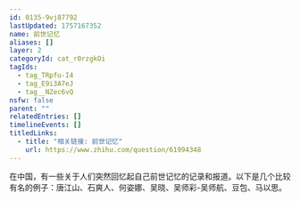 ```yaml
---
id: 0135-9vj87792
lastUpdated: 1757167352
name: 前世记忆
aliases: []
layer: 2
categoryId: cat_r0rzgkOi
tagIds:
  - tag_TRpfu-I4
  - tag_E9i3A7eJ
  - tag__NZec6vQ
nsfw: false
parent: ""
relatedEntries: []
timelineEvents: []
titledLinks:
  - title: "相关链接: 前世记忆"
    url: https://www.zhihu.com/question/61994348
---
```


在中国，有一些关于人们突然回忆起自己前世记忆的记录和报道。以下是几个比较有名的例子：唐江山、石爽人、何姿娜、吴晓、吴师彩-吴师航、豆包、马以思。